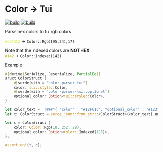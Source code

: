 # Color -> Tui

[![build](https://img.shields.io/drone/build/uttarayan/color-parser-tui?server=https%3A%2F%2Fdrone.uttarayan.me)][color-parser-tui]
[![build](https://github.com/uttarayan21/color-parser-tui/actions/workflows/build.yaml/badge.svg)][mirror]  


Parse hex colors to tui rgb colors  

<span style="color: #c3f111">`#c3f111`</span> -> `Color::Rgb(195,241,17)`

Note that the indexed colors are **NOT HEX**  
<span style="color: #afaf00">`#142`</span> -> `Color::Indexed(142)`  

Example

```rust
#[derive(Serialize, Deserialize, PartialEq)]
sruct ColorStruct {
    #[serde(with = "color-parser-tui"]
    color: tui::style::Color,
    #[serde(with = "color-parser-tui::optional"]
    optional_color: Option<tui::style::Color>,
}

let color_text =  r###"{ "color" : "#12FC1C", "optional_color" : "#123" }"###
let t: ColorStruct = serde_json::from_str::<ColorStruct>(color_text).unwrap();

let c = ColorStruct {
    color: Color::Rgb(18, 252, 28),
    optional_color: Option<Color::Indexed(123)>,
};

assert_eq!(t, c);

```


[color-parser-tui]: https://git.uttarayan.me/uttarayan/color-parser-tui
[mirror]: https://github.com/uttarayan21/color-parser-tui
